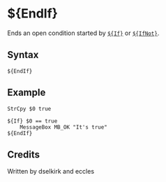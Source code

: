 # ${EndIf}

Ends an open condition started by [`${If}`][1] or [`${IfNot}`][2].

## Syntax

    ${EndIf}

## Example

    StrCpy $0 true

    ${If} $0 == true
        MessageBox MB_OK "It's true"
    ${EndIf}

## Credits

Written by dselkirk and eccles

[1]: If.md
[2]: IfNot.md
